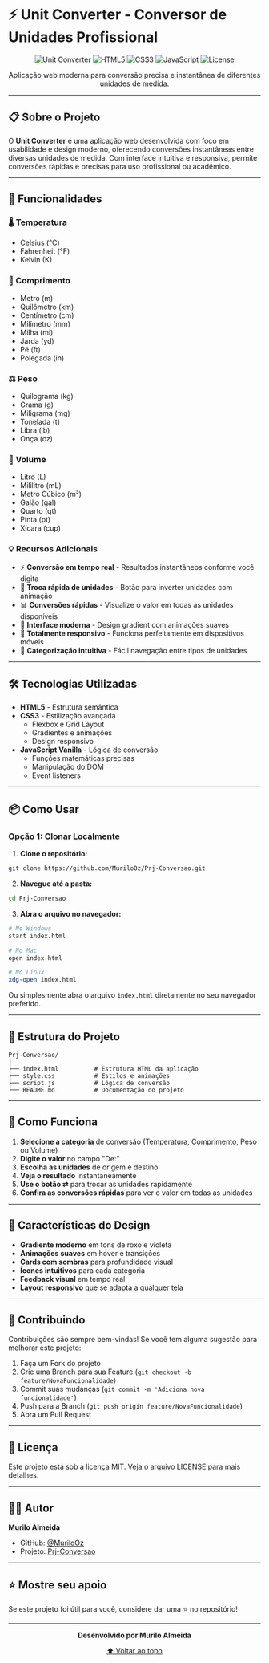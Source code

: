 # ⚡ Unit Converter - Conversor de Unidades Profissional

<div align="center">

![Unit Converter](https://img.shields.io/badge/Version-1.0.0-blue)
![HTML5](https://img.shields.io/badge/HTML5-E34F26?logo=html5&logoColor=white)
![CSS3](https://img.shields.io/badge/CSS3-1572B6?logo=css3&logoColor=white)
![JavaScript](https://img.shields.io/badge/JavaScript-F7DF1E?logo=javascript&logoColor=black)
![License](https://img.shields.io/badge/License-MIT-green)

Aplicação web moderna para conversão precisa e instantânea de diferentes unidades de medida.

</div>

---

## 📋 Sobre o Projeto

O **Unit Converter** é uma aplicação web desenvolvida com foco em usabilidade e design moderno, oferecendo conversões instantâneas entre diversas unidades de medida. Com interface intuitiva e responsiva, permite conversões rápidas e precisas para uso profissional ou acadêmico.

---

## 🚀 Funcionalidades

### 🌡️ Temperatura
- Celsius (°C)
- Fahrenheit (°F)
- Kelvin (K)

### 📏 Comprimento
- Metro (m)
- Quilômetro (km)
- Centímetro (cm)
- Milímetro (mm)
- Milha (mi)
- Jarda (yd)
- Pé (ft)
- Polegada (in)

### ⚖️ Peso
- Quilograma (kg)
- Grama (g)
- Miligrama (mg)
- Tonelada (t)
- Libra (lb)
- Onça (oz)

### 🧪 Volume
- Litro (L)
- Mililitro (mL)
- Metro Cúbico (m³)
- Galão (gal)
- Quarto (qt)
- Pinta (pt)
- Xícara (cup)

### 💡 Recursos Adicionais
- ⚡ **Conversão em tempo real** - Resultados instantâneos conforme você digita
- 🔄 **Troca rápida de unidades** - Botão para inverter unidades com animação
- 📊 **Conversões rápidas** - Visualize o valor em todas as unidades disponíveis
- 🎨 **Interface moderna** - Design gradient com animações suaves
- 📱 **Totalmente responsivo** - Funciona perfeitamente em dispositivos móveis
- 🎯 **Categorização intuitiva** - Fácil navegação entre tipos de unidades

---

## 🛠️ Tecnologias Utilizadas

- **HTML5** - Estrutura semântica
- **CSS3** - Estilização avançada
  - Flexbox e Grid Layout
  - Gradientes e animações
  - Design responsivo
- **JavaScript Vanilla** - Lógica de conversão
  - Funções matemáticas precisas
  - Manipulação do DOM
  - Event listeners

---

## 📦 Como Usar

### Opção 1: Clonar Localmente

1. **Clone o repositório:**
```bash
git clone https://github.com/MuriloOz/Prj-Conversao.git
```

2. **Navegue até a pasta:**
```bash
cd Prj-Conversao
```

3. **Abra o arquivo no navegador:**
```bash
# No Windows
start index.html

# No Mac
open index.html

# No Linux
xdg-open index.html
```

Ou simplesmente abra o arquivo `index.html` diretamente no seu navegador preferido.

---

## 📂 Estrutura do Projeto

```
Prj-Conversao/
│
├── index.html          # Estrutura HTML da aplicação
├── style.css           # Estilos e animações
├── script.js           # Lógica de conversão
└── README.md           # Documentação do projeto
```

---

## 🎯 Como Funciona

1. **Selecione a categoria** de conversão (Temperatura, Comprimento, Peso ou Volume)
2. **Digite o valor** no campo "De:"
3. **Escolha as unidades** de origem e destino
4. **Veja o resultado** instantaneamente
5. **Use o botão ⇄** para trocar as unidades rapidamente
6. **Confira as conversões rápidas** para ver o valor em todas as unidades

---

## 🎨 Características do Design

- **Gradiente moderno** em tons de roxo e violeta
- **Animações suaves** em hover e transições
- **Cards com sombras** para profundidade visual
- **Ícones intuitivos** para cada categoria
- **Feedback visual** em tempo real
- **Layout responsivo** que se adapta a qualquer tela

---

## 🤝 Contribuindo

Contribuições são sempre bem-vindas! Se você tem alguma sugestão para melhorar este projeto:

1. Faça um Fork do projeto
2. Crie uma Branch para sua Feature (`git checkout -b feature/NovaFuncionalidade`)
3. Commit suas mudanças (`git commit -m 'Adiciona nova funcionalidade'`)
4. Push para a Branch (`git push origin feature/NovaFuncionalidade`)
5. Abra um Pull Request

---

## 📝 Licença

Este projeto está sob a licença MIT. Veja o arquivo [LICENSE](LICENSE) para mais detalhes.

---

## 👨‍💻 Autor

**Murilo Almeida**

- GitHub: [@MuriloOz](https://github.com/MuriloOz)
- Projeto: [Prj-Conversao](https://github.com/MuriloOz/Prj-Conversao)

---

## ⭐ Mostre seu apoio

Se este projeto foi útil para você, considere dar uma ⭐ no repositório!

---

<div align="center">

**Desenvolvido por Murilo Almeida**

[⬆ Voltar ao topo](#-unit-converter---conversor-de-unidades-profissional)

</div>